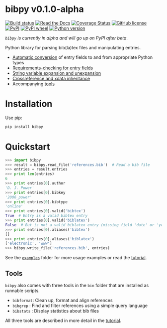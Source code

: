 # bibpy v0.1.0-alpha

[![Build status](https://travis-ci.org/MisanthropicBit/bibpy.svg?branch=master)](https://travis-ci.org/github/MisanthropicBit/bibpy)
[![Read the Docs](https://img.shields.io/readthedocs/bibpy)](https://readthedocs.org/projects/bibpy/)
[![Coverage Status](https://coveralls.io/repos/github/MisanthropicBit/bibpy/badge.svg?branch=master)](https://coveralls.io/github/MisanthropicBit/bibpy?branch=master)
[![GitHub license](https://img.shields.io/badge/license-MIT-blue.svg)](https://github.com/MisanthropicBit/bibpy/blob/master/LICENSE)
[![PyPI](https://img.shields.io/pypi/v/bibpy)](https://pypi.org/project/bibpy/)
[![PyPI wheel](https://img.shields.io/pypi/wheel/bibpy)](https://pypi.org/project/bibpy/)
[![Python version](https://img.shields.io/pypi/pyversions/bibpy.svg)](https://pypi.org/project/bibpy/)

_`bibpy` is currently in alpha and will go up on PyPI after beta_.

Python library for parsing bib(la)tex files and manipulating entries.

* [Automatic conversion](/examples/field_conversion.py) of entry fields to and from appropriate Python types
* [Requirements-checking for entry fields](/examples/requirements_check.py)
* [String variable expansion and unexpansion](/examples/string_expansion.py)
* [Crossreference and xdata inheritance](/examples/crossref_expansion.py)
* Accompanying [tools](#tools)

# Installation

Use pip:

```bash
pip install bibpy
```

<a name="quickstart"></a>
# Quickstart

```python
>>> import bibpy
>>> result = bibpy.read_file('references.bib')  # Read a bib file
>>> entries = result.entries
>>> print len(entries)
6
>>> print entries[0].author
'D. J. Power'
>>> print entries[0].bibkey
'2006_power'
>>> print entries[0].bibtype
'online'
>>> print entries[0].valid('bibtex')
True  # Entry is a valid bibtex entry
>>> print entries[0].valid('biblatex')
False  # But is not a valid biblatex entry (missing field 'date' or 'year')
>>> print entries[0].aliases('bibtex')
[]
>>> print entries[0].aliases('biblatex')
['electronic', 'www']
>>> bibpy.write_file('references.bib', entries)
```

See the [`examples`](/examples) folder for more usage examples or read the
[tutorial](https://bibpy.readthedocs.io/en/latest/tutorial.html).

## Tools

`bibpy` also comes with three tools in the `bin` folder that are installed as
runnable scripts.

* `bibformat`: Clean up, format and align references
* `bibgrep`  : Find and filter references using a simple query language
* `bibstats` : Display statistics about bib files

All three tools are described in more detail in the
[tutorial](https://bibpy.readthedocs.io/en/latest/tutorial.html#bibpy-tools).
